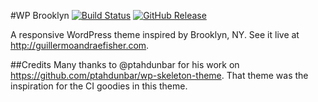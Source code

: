 #WP Brooklyn
[![Build Status](http://img.shields.io/travis/guillermoandrae/WP-Brooklyn.svg?style=flat)](https://travis-ci.org/guillermoandrae/WP-Brooklyn) [![GitHub Release](http://img.shields.io/github/release/guillermoandrae/WP-Brooklyn.svg?style=flat)](https://github.com/guillermoandrae/WP-Brooklyn/releases/tag/0.3.0)

A responsive WordPress theme inspired by Brooklyn, NY. See it live at http://guillermoandraefisher.com.

##Credits
Many thanks to @ptahdunbar for his work on https://github.com/ptahdunbar/wp-skeleton-theme. That theme was the inspiration for the CI goodies in this theme. 

